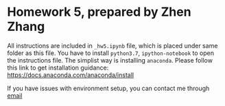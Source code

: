 # Homework 5, prepared by Zhen Zhang

All instructions are included in `_hw5.ipynb` file, which is placed under same folder as this file.
You have to install `python3.7`, `ipython-notebook` to open the instructions file. 
The simplist way is installing `anaconda`. 
Please follow this link to get installation guidance: https://docs.anaconda.com/anaconda/install 

If you have issues with environment setup, you can contact me through [email](mailto:zhen@jh.edu)
